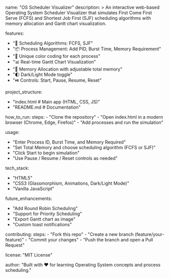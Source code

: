 name: "OS Scheduler Visualizer"
description: >
  An interactive web-based Operating System Scheduler Visualizer that simulates
  First Come First Serve (FCFS) and Shortest Job First (SJF) scheduling algorithms 
  with memory allocation and Gantt chart visualization.

features:
  - "🎯 Scheduling Algorithms: FCFS, SJF"
  - "📦 Process Management: Add PID, Burst Time, Memory Requirement"
  - "🎨 Unique color coding for each process"
  - "📊 Real-time Gantt Chart Visualization"
  - "💾 Memory Allocation with adjustable total memory"
  - "🌓 Dark/Light Mode toggle"
  - "⏯️ Controls: Start, Pause, Resume, Reset"

project_structure:
  - "index.html  # Main app (HTML, CSS, JS)"
  - "README.md   # Documentation"

how_to_run:
  steps:
    - "Clone the repository"
    - "Open index.html in a modern browser (Chrome, Edge, Firefox)"
    - "Add processes and run the simulation"

usage:
  - "Enter Process ID, Burst Time, and Memory Required"
  - "Set Total Memory and choose scheduling algorithm (FCFS or SJF)"
  - "Click Start to begin simulation"
  - "Use Pause / Resume / Reset controls as needed"

tech_stack:
  - "HTML5"
  - "CSS3 (Glassmorphism, Animations, Dark/Light Mode)"
  - "Vanilla JavaScript"

future_enhancements:
  - "Add Round Robin Scheduling"
  - "Support for Priority Scheduling"
  - "Export Gantt chart as image"
  - "Custom toast notifications"

contributing:
  steps:
    - "Fork this repo"
    - "Create a new branch (feature/your-feature)"
    - "Commit your changes"
    - "Push the branch and open a Pull Request"

license: "MIT License"

author: "Built with ❤️ for learning Operating System concepts and process scheduling."
